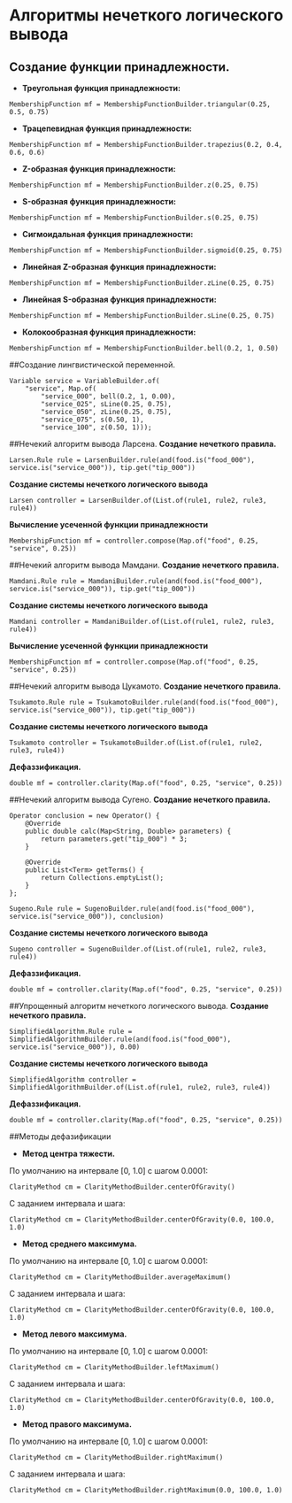 # Алгоритмы нечеткого логического вывода

## Создание функции принадлежности.
+ **Треугольная функция принадлежности:**
```
MembershipFunction mf = MembershipFunctionBuilder.triangular(0.25, 0.5, 0.75)
``` 
+ **Трацепевидная функция принадлежности:**
```
MembershipFunction mf = MembershipFunctionBuilder.trapezius(0.2, 0.4, 0.6, 0.6)
``` 
+ **Z-образная функция принадлежности:**
```
MembershipFunction mf = MembershipFunctionBuilder.z(0.25, 0.75)
```
+ **S-образная функция принадлежности:**
```
MembershipFunction mf = MembershipFunctionBuilder.s(0.25, 0.75)
```
+ **Сигмоидальная функция принадлежности:**
```
MembershipFunction mf = MembershipFunctionBuilder.sigmoid(0.25, 0.75)
```
+ **Линейная Z-образная функция принадлежности:**
```
MembershipFunction mf = MembershipFunctionBuilder.zLine(0.25, 0.75)
```
+ **Линейная S-образная функция принадлежности:**
```
MembershipFunction mf = MembershipFunctionBuilder.sLine(0.25, 0.75)
```
+ **Колокообразная функция принадлежности:**
```
MembershipFunction mf = MembershipFunctionBuilder.bell(0.2, 1, 0.50)
```

##Создание лингвистической переменной.
```
Variable service = VariableBuilder.of(
    "service", Map.of(
        "service_000", bell(0.2, 1, 0.00),
        "service_025", sLine(0.25, 0.75),
        "service_050", zLine(0.25, 0.75),
        "service_075", s(0.50, 1),
        "service_100", z(0.50, 1)));
```

##Нечекий алгоритм вывода Ларсена.
**Создание нечеткого правила.**
```
Larsen.Rule rule = LarsenBuilder.rule(and(food.is("food_000"), service.is("service_000")), tip.get("tip_000"))
```
**Создание системы нечеткого логического вывода**
```
Larsen controller = LarsenBuilder.of(List.of(rule1, rule2, rule3, rule4))
```
**Вычисление усеченной функции принадлежности**
```
MembershipFunction mf = controller.compose(Map.of("food", 0.25, "service", 0.25))
```

##Нечекий алгоритм вывода Мамдани.
**Создание нечеткого правила.**
```
Mamdani.Rule rule = MamdaniBuilder.rule(and(food.is("food_000"), service.is("service_000")), tip.get("tip_000"))
```
**Создание системы нечеткого логического вывода**
```
Mamdani controller = MamdaniBuilder.of(List.of(rule1, rule2, rule3, rule4))
```
**Вычисление усеченной функции принадлежности**
```
MembershipFunction mf = controller.compose(Map.of("food", 0.25, "service", 0.25))
```

##Нечекий алгоритм вывода Цукамото.
**Создание нечеткого правила.**
```
Tsukamoto.Rule rule = TsukamotoBuilder.rule(and(food.is("food_000"), service.is("service_000")), tip.get("tip_000"))
```
**Создание системы нечеткого логического вывода**
```
Tsukamoto controller = TsukamotoBuilder.of(List.of(rule1, rule2, rule3, rule4))
```
**Дефаззификация.**
```
double mf = controller.clarity(Map.of("food", 0.25, "service", 0.25))
```

##Нечекий алгоритм вывода Сугено.
**Создание нечеткого правила.**
```
Operator conclusion = new Operator() {
    @Override
    public double calc(Map<String, Double> parameters) {
        return parameters.get("tip_000") * 3;
    }

    @Override
    public List<Term> getTerms() {
        return Collections.emptyList();
    }
};

Sugeno.Rule rule = SugenoBuilder.rule(and(food.is("food_000"), service.is("service_000")), conclusion)
```
**Создание системы нечеткого логического вывода**
```
Sugeno controller = SugenoBuilder.of(List.of(rule1, rule2, rule3, rule4))
```
**Дефаззификация.**
```
double mf = controller.clarity(Map.of("food", 0.25, "service", 0.25))
```


##Упрощенный алгоритм нечеткого логического вывода.
**Создание нечеткого правила.**
```
SimplifiedAlgorithm.Rule rule = SimplifiedAlgorithmBuilder.rule(and(food.is("food_000"), service.is("service_000")), 0.00)
```
**Создание системы нечеткого логического вывода**
```
SimplifiedAlgorithm controller = SimplifiedAlgorithmBuilder.of(List.of(rule1, rule2, rule3, rule4))
```
**Дефаззификация.**
```
double mf = controller.clarity(Map.of("food", 0.25, "service", 0.25))
```

##Методы дефазификации
+ **Метод центра тяжести.**

По умолчанию на интервале [0, 1.0] с шагом 0.0001:
```
ClarityMethod cm = ClarityMethodBuilder.centerOfGravity() 
```
С заданием интервала и шага:
```
ClarityMethod cm = ClarityMethodBuilder.centerOfGravity(0.0, 100.0, 1.0)
```
+ **Метод среднего максимума.**

По умолчанию на интервале [0, 1.0] с шагом 0.0001:
```
ClarityMethod cm = ClarityMethodBuilder.averageMaximum()
```
С заданием интервала и шага:
```
ClarityMethod cm = ClarityMethodBuilder.centerOfGravity(0.0, 100.0, 1.0)
```
+ **Метод левого максимума.**

По умолчанию на интервале [0, 1.0] с шагом 0.0001:
```
ClarityMethod cm = ClarityMethodBuilder.leftMaximum()
```
С заданием интервала и шага:
```
ClarityMethod cm = ClarityMethodBuilder.centerOfGravity(0.0, 100.0, 1.0)
```
+ **Метод правого максимума.**

По умолчанию на интервале [0, 1.0] с шагом 0.0001:
```
ClarityMethod cm = ClarityMethodBuilder.rightMaximum()
```
С заданием интервала и шага:
```
ClarityMethod cm = ClarityMethodBuilder.rightMaximum(0.0, 100.0, 1.0)
```
